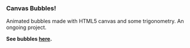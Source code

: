 ### Canvas Bubbles!

Animated bubbles made with HTML5 canvas and some trigonometry. An ongoing project.

**See bubbles [here](https://iawen28.github.io/merry-c-poppins/).**
